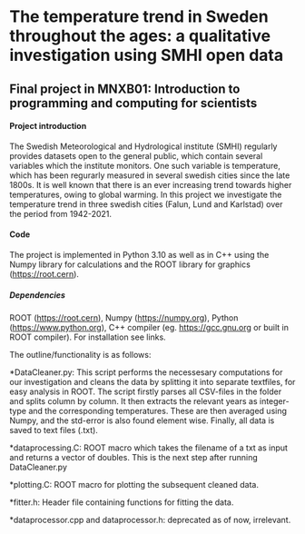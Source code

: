 # The temperature trend in Sweden throughout the ages: a qualitative investigation using SMHI open data
## Final project in MNXB01: Introduction to programming and computing for scientists

#### Project introduction

The Swedish Meteorological and Hydrological institute (SMHI) regularly provides datasets open to the general public, which contain several variables which the institute monitors. One such variable is temperature, which has been regurarly measured in several swedish cities since the late 1800s.
It is well known that there is an ever increasing trend towards higher temperatures, owing to global warming. 
In this project we investigate the temperature trend in three swedish cities (Falun, Lund and Karlstad) over the period from 1942-2021. 

#### Code 

The project is implemented in Python 3.10 as well as in C++ using the Numpy library for calculations and the ROOT library for graphics (https://root.cern).

##### Dependencies

ROOT (https://root.cern), Numpy (https://numpy.org), Python (https://www.python.org), C++ compiler (eg. https://gcc.gnu.org or built in ROOT compiler). For installation see links.

The outline/functionality is as follows:

*DataCleaner.py: This script performs the necessesary computations for our investigation and cleans the data by splitting it into separate textfiles, for easy analysis in ROOT. 
The script firstly parses all CSV-files in the folder and splits column by column. It then extracts the relevant years as integer-type and the corresponding temperatures. These are then averaged using Numpy, and the std-error is also found element wise. 
Finally, all data is saved to text files (.txt). 

*dataprocessing.C: ROOT macro which takes the filename of a txt as input and returns a vector of doubles. This is the next step after running DataCleaner.py

*plotting.C: ROOT macro for plotting the subsequent cleaned data. 

*fitter.h: Header file containing functions for fitting the data. 

*dataprocessor.cpp and dataprocessor.h: deprecated as of now, irrelevant. 
